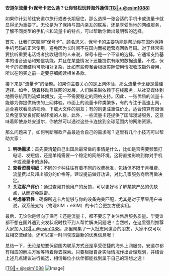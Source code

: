 **安道尔流量卡/保号卡怎么选？让你轻松玩转海外通信[[TG💪+ @esim1088](https://t.me/s/esim1088)]**

如果你计划前往安道尔旅行或者长期居住，那么选择一张合适的手机卡或流量卡就显得尤为重要了。无论是为了保持与国内亲友的联系，还是享受当地的网络服务，了解不同类型的手机卡和流量卡的特点，可以帮助你做出最明智的选择。

首先，让我们来聊聊“保号卡”。顾名思义，保号卡的主要功能是帮助你在国外保持手机号码的正常使用，避免因为长时间不在国内而被运营商回收号码。对于经常需要接听重要电话或者接收短信的人来说，保号卡是一个不错的选择。它通常支持基本的语音通话和短信功能，并且在某些情况下还能提供有限的数据流量。不过，保号卡的资费结构可能相对复杂，比如有些套餐会根据实际使用情况收取额外费用，所以在购买之前一定要仔细阅读相关条款。

接下来是“流量卡”的话题。如果你主要关心的是上网体验，那么流量卡无疑是最佳选择。如今，随着移动互联网的发展，人们越来越依赖于在线服务，从社交媒体到地图导航再到流媒体播放，无一不需要稳定的网络支持。因此，一张优质的流量卡能够为你提供畅快的上网体验。市面上的流量卡种类繁多，有的专注于高速上网，适合喜欢看高清视频、下载大文件的朋友；有的则更注重性价比，适合预算有限但又希望享受良好网络环境的人群。此外，一些流量卡还提供了国际漫游服务，这意味着即使身处安道尔，你依然可以通过这些卡连接到全球范围内的网络资源。

那么问题来了，如何判断哪款产品最适合自己的需求呢？这里有几个小技巧可以帮助大家：

1. **明确需求**：首先要清楚自己出国后最常做的事情是什么，比如是否需要频繁打电话、发短信，还是单纯需要一个稳定的网络环境。这将直接影响到你对手机卡或流量卡的选择。
2. **查看资费明细**：不同的卡种往往有着不同的收费标准，包括但不限于月租费、流量费以及超出部分的价格等。建议提前做好功课，对比几家服务商后再做决定。
3. **关注客户评价**：通过查阅其他用户的反馈，可以更好地了解某款产品的优缺点，从而避免踩雷。
4. **考虑兼容性**：确保所选卡片能够与你的设备完美匹配，尤其是对于苹果用户来说，双系统支持（物理SIM + eSIM）的卡片会更加方便实用。

最后，无论你是倾向于保号卡还是流量卡，都不要忘了关注售后服务质量。毕竟谁都不想在国外遇到突发状况时找不到人帮忙解决问题吧！当然啦，在这里强烈推荐大家加入[TG💪+ @esim1088](https://t.me/s/esim1088)，那里聚集了一大批志同道合的朋友，大家不仅可以互相交流经验，还可以第一时间获取最新的优惠信息哦！

总结一下，无论是想要保留国内联系方式还是享受便捷的海外上网服务，安道尔都有相应的解决方案等待着你去探索。只要根据自身实际情况作出合理规划，并结合上述几点建议进行挑选，相信每位小伙伴都能找到属于自己的理想之选！

[[TG💪+ @esim1088](https://t.me/s/esim1088) ![Image](https://i.postimg.cc/4NQfJmqS/Snipaste-2025-05-13-00-14-12.png)]